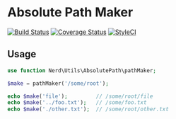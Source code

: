 # Absolute Path Maker

[![Build Status](https://travis-ci.org/kote-components/kote-absolute-path.svg?branch=master)](https://travis-ci.org/kote-components/kote-absolute-path)
[![Coverage Status](https://coveralls.io/repos/github/kote-components/kote-absolute-path/badge.svg?branch=master)](https://coveralls.io/github/kote-components/kote-absolute-path?branch=master)
[![StyleCI](https://styleci.io/repos/69555566/shield?branch=master)](https://styleci.io/repos/69555566)

## Usage

```php
use function Nerd\Utils\AbsolutePath\pathMaker;

$make = pathMaker('/some/root');

echo $make('file'); 		// /some/root/file
echo $make('../foo.txt'); 	// /some/foo.txt
echo $make('./other.txt');	// /some/root/other.txt
```
